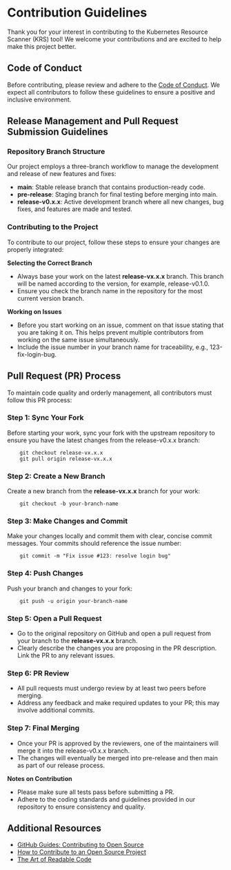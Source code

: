 # Contribution Guidelines

Thank you for your interest in contributing to the Kubernetes Resource Scanner (KRS) tool! We welcome your contributions and are excited to help make this project better.

## Code of Conduct

Before contributing, please review and adhere to the [Code of Conduct](CODE_OF_CONDUCT.md). We expect all contributors to follow these guidelines to ensure a positive and inclusive environment.

## Release Management and Pull Request Submission Guidelines

### Repository Branch Structure

Our project employs a three-branch workflow to manage the development and release of new features and fixes:

- **main**: Stable release branch that contains production-ready code.
- **pre-release**: Staging branch for final testing before merging into main.
- **release-v0.x.x**: Active development branch where all new changes, bug fixes, and features are made and tested.

### Contributing to the Project

To contribute to our project, follow these steps to ensure your changes are properly integrated:

**Selecting the Correct Branch**

- Always base your work on the latest **release-vx.x.x** branch. This branch will be named according to the version, for example, release-v0.1.0.
- Ensure you check the branch name in the repository for the most current version branch.

**Working on Issues**

- Before you start working on an issue, comment on that issue stating that you are taking it on. This helps prevent multiple contributors from working on the same issue simultaneously.
- Include the issue number in your branch name for traceability, e.g., 123-fix-login-bug.

## **Pull Request (PR) Process**

To maintain code quality and orderly management, all contributors must follow this PR process:


### **Step 1: Sync Your Fork**

Before starting your work, sync your fork with the upstream repository to ensure you have the latest changes from the release-v0.x.x branch:
```
    git checkout release-vx.x.x
    git pull origin release-vx.x.x
```


### **Step 2: Create a New Branch**

Create a new branch from the **release-vx.x.x** branch for your work:
```
    git checkout -b your-branch-name
```


### **Step 3: Make Changes and Commit**

Make your changes locally and commit them with clear, concise commit messages. Your commits should reference the issue number:
```
    git commit -m "Fix issue #123: resolve login bug"
```


### **Step 4: Push Changes**

Push your branch and changes to your fork:

```
    git push -u origin your-branch-name
```


### **Step 5: Open a Pull Request**

- Go to the original repository on GitHub and open a pull request from your branch to the **release-vx.x.x** branch.
- Clearly describe the changes you are proposing in the PR description. Link the PR to any relevant issues.


### **Step 6: PR Review**

- All pull requests must undergo review by at least two peers before merging.
- Address any feedback and make required updates to your PR; this may involve additional commits.


### **Step 7: Final Merging**

- Once your PR is approved by the reviewers, one of the maintainers will merge it into the release-v0.x.x branch.
- The changes will eventually be merged into pre-release and then main as part of our release process.


**Notes on Contribution**

- Please make sure all tests pass before submitting a PR.
- Adhere to the coding standards and guidelines provided in our repository to ensure consistency and quality.

## Additional Resources

- [GitHub Guides: Contributing to Open Source](https://guides.github.com/activities/contributing-to-open-source/)
- [How to Contribute to an Open Source Project](https://opensource.guide/how-to-contribute/)
- [The Art of Readable Code](https://www.goodreads.com/book/show/86770.The_Art_of_Readable_Code)

